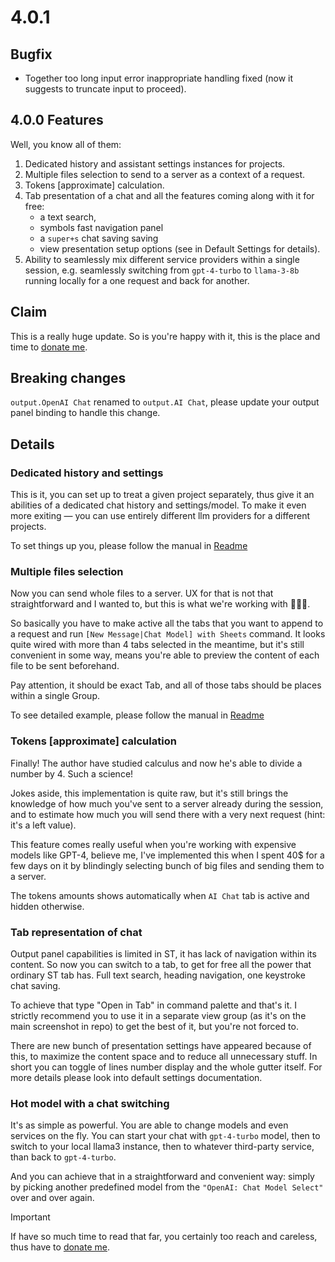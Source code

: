 # 4.0.1

## Bugfix

- Together too long input error inappropriate handling fixed (now it suggests to truncate input to proceed).

## 4.0.0 Features

Well, you know all of them:

1. Dedicated history and assistant settings instances for projects.
2. Multiple files selection to send to a server as a context of a request.
3. Tokens [approximate] calculation.
4. Tab presentation of a chat and all the features coming along with it for free:
    - a text search, 
    - symbols fast navigation panel 
    - a `super+s` chat saving saving
    - view presentation setup options (see in Default Settings for details).
5. Ability to seamlessly mix different service providers within a single session, e.g. seamlessly switching from `gpt-4-turbo` to `llama-3-8b` running locally for a one request and back for another.

## Claim

This is a really huge update. So is you're happy with it, this is the place and time to [donate me](https://github.com/sponsors/yaroslavyaroslav). 

## Breaking changes

`output.OpenAI Chat` renamed to `output.AI Chat`, please update your output panel binding to handle this change.

## Details

### Dedicated history and settings

This is it, you can set up to treat a given project separately, thus give it an abilities of a dedicated chat history and settings/model. To make it even more exiting — you can use entirely different llm providers for a different projects.

To set things up you, please follow the manual in [Readme](https://github.com/yaroslavyaroslav/OpenAI-sublime-text?tab=readme-ov-file#chat-history-management)

### Multiple files selection

Now you can send whole files to a server. UX for that is not that straightforward and I wanted to, but this is what we're working with 💁🏻‍♂️.

So basically you have to make active all the tabs that you want to append to a request and run `[New Message|Chat Model] with Sheets` command. It looks quite wired with more than 4 tabs selected in the meantime, but it's still convenient in some way, means you're able to preview the content of each file to be sent beforehand.

Pay attention, it should be exact Tab, and all of those tabs should be places within a single Group.

To see detailed example, please follow the manual in [Readme](https://github.com/yaroslavyaroslav/OpenAI-sublime-text?tab=readme-ov-file#additional-request-context-management)

### Tokens [approximate] calculation

Finally! The author have studied calculus and now he's able to divide a number by 4. Such a science!

Jokes aside, this implementation is quite raw, but it's still brings the knowledge of how much you've sent to a server already during the session, and to estimate how much you will send there with a very next request (hint: it's a left value).

This feature comes really useful when you're working with expensive models like GPT-4, believe me, I've implemented this when I spent 40$ for a few days on it by blindingly selecting bunch of big files and sending them to a server.

The tokens amounts shows automatically when `AI Chat` tab is active and hidden otherwise.

### Tab representation of chat

Output panel capabilities is limited in ST, it has lack of navigation within its content. So now you can switch to a tab, to get for free all the power that ordinary ST tab has. Full text search, heading navigation, one keystroke chat saving. 

To achieve that type "Open in Tab" in command palette and that's it. I strictly recommend you to use it in a separate view group (as it's on the main screenshot in repo) to get the best of it, but you're not forced to.

There are new bunch of presentation settings have appeared because of this, to maximize the content space and to reduce all unnecessary stuff. In short you can toggle of lines number display and the whole gutter itself. For more details please look into default settings documentation.

### Hot model with a chat switching

It's as simple as powerful. You are able to change models and even services on the fly. You can start your chat with `gpt-4-turbo` model, then to switch to your local llama3 instance, then to whatever third-party service, than back to `gpt-4-turbo`.

And you can achieve that in a straightforward and convenient way: simply by picking another predefined model from the `"OpenAI: Chat Model Select"` over and over again.

> [!IMPORTANT] 
> If have so much time to read that far, you certainly too reach and careless, thus have to [donate me](https://github.com/sponsors/yaroslavyaroslav).
